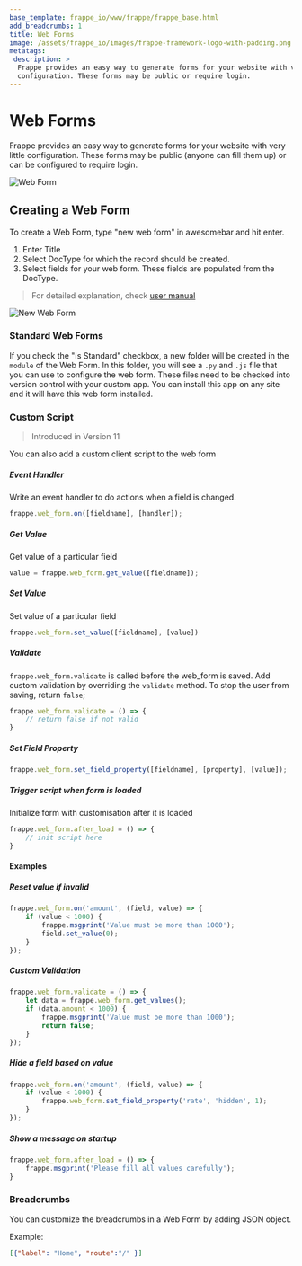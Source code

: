 ```yaml
---
base_template: frappe_io/www/frappe/frappe_base.html
add_breadcrumbs: 1
title: Web Forms
image: /assets/frappe_io/images/frappe-framework-logo-with-padding.png
metatags:
 description: >
  Frappe provides an easy way to generate forms for your website with very little
  configuration. These forms may be public or require login.
---
```


# Web Forms

Frappe provides an easy way to generate forms for your website with very little
configuration. These forms may be public (anyone can fill them up) or can be
configured to require login.

![Web Form](/docs/assets/img/web-forms-join-us.png)

## Creating a Web Form

To create a Web Form, type "new web form" in awesomebar and hit enter.

1. Enter Title
1. Select DocType for which the record should be created.
1. Select fields for your web form. These fields are populated from the DocType.

> For detailed explanation, check [user manual](https://erpnext.com/docs/user/manual/en/website/web-form)

![New Web Form](/docs/assets/img/web-form-example-1.png)

### Standard Web Forms

If you check the "Is Standard" checkbox, a new folder will be created in the
`module` of the Web Form. In this folder, you will see a `.py` and `.js` file
that you can use to configure the web form. These files need to be checked into
version control with your custom app. You can install this app on any site and
it will have this web form installed.

### Custom Script

> Introduced in Version 11

You can also add a custom client script to the web form

##### Event Handler

Write an event handler to do actions when a field is changed.

```js
frappe.web_form.on([fieldname], [handler]);
```

##### Get Value

Get value of a particular field

```js
value = frappe.web_form.get_value([fieldname]);
```

##### Set Value

Set value of a particular field

```js
frappe.web_form.set_value([fieldname], [value])
```

##### Validate

`frappe.web_form.validate` is called before the web_form is saved. Add custom
validation by overriding the `validate` method. To stop the user from saving,
return `false`;

```js
frappe.web_form.validate = () => {
    // return false if not valid
}
```

##### Set Field Property

```js
frappe.web_form.set_field_property([fieldname], [property], [value]);
```

##### Trigger script when form is loaded

Initialize form with customisation after it is loaded

```js
frappe.web_form.after_load = () => {
    // init script here
}
```

#### Examples

##### Reset value if invalid

```js
frappe.web_form.on('amount', (field, value) => {
    if (value < 1000) {
        frappe.msgprint('Value must be more than 1000');
        field.set_value(0);
    }
});
```

##### Custom Validation

```js
frappe.web_form.validate = () => {
    let data = frappe.web_form.get_values();
    if (data.amount < 1000) {
        frappe.msgprint('Value must be more than 1000');
        return false;
    }
});
```

##### Hide a field based on value

```js
frappe.web_form.on('amount', (field, value) => {
    if (value < 1000) {
        frappe.web_form.set_field_property('rate', 'hidden', 1);
    }
});
```

##### Show a message on startup

```js
frappe.web_form.after_load = () => {
    frappe.msgprint('Please fill all values carefully');
}
```

### Breadcrumbs

You can customize the breadcrumbs in a Web Form by adding JSON object.

Example:
```json
[{"label": "Home", "route":"/" }]
```
